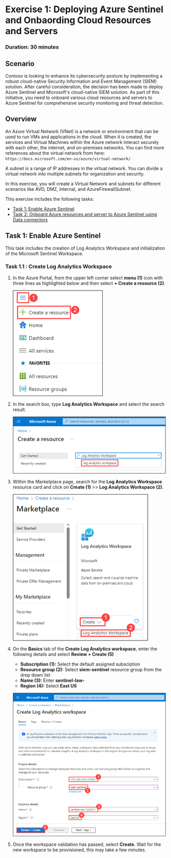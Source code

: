 # Exercise 1: Deploying Azure Sentinel and Onbaording Cloud Resources and Servers

### Duration: 30 minutes

## Scenario 

Contoso is looking to enhance its cybersecurity posture by implementing a robust cloud-native Security Information and Event Management (SIEM) solution. After careful consideration, the decision has been made to deploy Azure Sentinel and Microsoft's cloud-native SIEM solution. As part of this initiative, you need to onboard various cloud resources and servers to Azure Sentinel for comprehensive security monitoring and threat detection.

## Overview

An Azure Virtual Network (VNet) is a network or environment that can be used to run VMs and applications in the cloud. When it is created, the services and Virtual Machines within the Azure network interact securely with each other, the internet, and on-premises networks. You can find more references about the virtual network from here: ```https://docs.microsoft.com/en-us/azure/virtual-network/```

A subnet is a range of IP addresses in the virtual network. You can divide a virtual network into multiple subnets for organization and security.

In this exercise, you will create a Virtual Network and subnets for different scenarios like AVD, DMZ, Internal, and AzureFirewallSubnet.

This exercise includes the following tasks:

* [Task 1: Enable Azure Sentinel](#task-1-provision-virtual-network)
* [Task 2: Onboard Azure resources and server to Azure Sentinel using Data connectors](#task-2-provision-subnets)

## Task 1: Enable Azure Sentinel

This task includes the creation of Log Analytics Workspace and initialization of the Microsoft Sentinel Workspace.

### Task 1.1 : Create Log Analytics Workspace

1.  In the Azure Portal, from the upper left corner select **menu (1)** icon with three lines as highlighted below and then select **+ Create a resource (2)**.

      ![Create resource](../media/createrenew.png)

2. In the search box, type **Log Analytics Workspace** and select the search result.
   
      ![Search resource](../media/law.png)
   
3. Within the Marketplace page, search for the **Log Analytics Workspace** resource card and click on **Create (1)** >> **Log Analytics Workspace (2)**.

      ![create law](../media/marketplace_law.png)

4. On the **Basics** tab of the **Create Log Analytics workspace**, enter the following details and select **Review + Create (5)**
   
      -  **Subscription (1):** Select the default assigned subsciption
      -  **Resource group (2):** Select **siem-sentinel** resource group from the drop down list
      -  **Name (3):**  Enter **sentinel-law-<inject key="Deployment-id" enableCopy="false"></inject>**
      -  **Region (4):** Select **East US**

      ![create law](../media/create_law.png)

5. Once the workspace validation has passed, select **Create**. Wait for the new workspace to be provisioned, this may take a few minutes.
